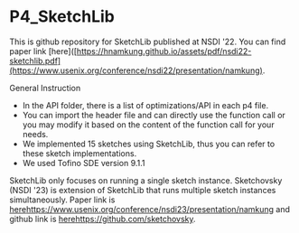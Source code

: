 # P4_SketchLib

This is github repository for SketchLib published at NSDI '22. You can find paper link [here]([https://hnamkung.github.io/assets/pdf/nsdi22-sketchlib.pdf](https://www.usenix.org/conference/nsdi22/presentation/namkung).


General Instruction
- In the API folder, there is a list of optimizations/API in each p4 file.
- You can import the header file and can directly use the function call or you may modify it based on the content of the function call for your needs.
- We implemented 15 sketches using SketchLib, thus you can refer to these sketch implementations.
- We used Tofino SDE version 9.1.1

SketchLib only focuses on running a single sketch instance. Sketchovsky (NSDI '23) is extension of SketchLib that runs multiple sketch instances simultaneously.  Paper link is [here](https://www.usenix.org/conference/nsdi23/presentation/namkung)https://www.usenix.org/conference/nsdi23/presentation/namkung and github link is [here](https://github.com/sketchovsky)https://github.com/sketchovsky.
